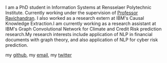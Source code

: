 I am a PhD student in Information Systems at Rensselaer Polytechnic Institute. Currently working under the supervision of [Professor Ravichandran](https://homepages.rpi.edu/~ravit/). I also worked as a research extern at IBM's Causal Knowledge Extraction.I am currently working as a research assistant at IBM's Graph Convolutional Network for Climate and Credit Risk prediction research.My research interests include application of NLP in financial documents with graph theory, and also application of NLP for cyber risk prediction.

 my [github](https://github.com/hpataci),  my [email](patach@rpi.edu), my [twitter](https://twitter.com/hilalshares)
